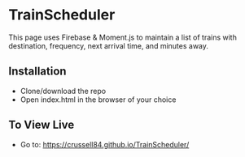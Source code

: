 # TrainScheduler

This page uses Firebase & Moment.js to maintain a list of trains with destination, frequency, next arrival time, and minutes away.

## Installation 

- Clone/download the repo
- Open index.html in the browser of your choice

## To View Live

- Go to: https://crussell84.github.io/TrainScheduler/